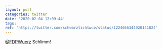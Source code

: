 ```yaml
---
layout: post
categories: twitter
date: '2020-02-04 12:09:44'
tags: 
ref: 'https://twitter.com/schwarzlichtwue/status/1224666344920141824'
---
```

[@FDPWuerz](https://twitter.com/FDPWuerz) Schlimm!